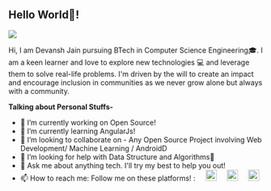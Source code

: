 ## Hello World👋!

![](https://visitor-badge.glitch.me/badge?page_id=DevanshJain07.DevanshJain07)
<br/>

Hi, I am Devansh Jain pursuing BTech in Computer Science Engineering🎓. I am a keen learner and love to explore new technologies 💻 and leverage them to solve real-life problems. I'm driven by the will to create an impact and encourage inclusion in communities as we never grow alone but always with a community.

**Talking about Personal Stuffs-**

- 🔭 I’m currently working on Open Source!
- 🌱 I’m currently learning AngularJs!
- 👯 I’m looking to collaborate on - Any Open Source Project involving Web Development/ Machine Learning / AndroidD 
- 🤔 I’m looking for help with Data Structure and Algorithms🥺
- 💬 Ask me about anything tech. I'll try my best to help you out!
- 📫 How to reach me: Follow me on these platforms! :<a href="https://twitter.com/Devansh81497666"><img style="padding-left: 20px;" alt="Devansh Twitter" width="22px" src="https://cdn.jsdelivr.net/npm/simple-icons@v3/icons/twitter.svg" /></a><a href="https://www.linkedin.com/in/devansh-jain-8a8862176/"><img style="padding-left: 20px;" alt="Devansh LinkedIn" width="22px" src="https://cdn.jsdelivr.net/npm/simple-icons@v3/icons/linkedin.svg" /></a><a href="https://www.instagram.com/devansh_jain07/"><img alt="Devansh Instagram" style="padding-left: 20px;" width="22px" src="https://cdn.jsdelivr.net/npm/simple-icons@v3/icons/instagram.svg" /></a>

